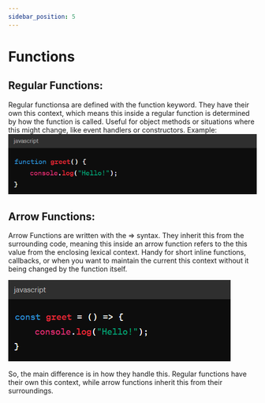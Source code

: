 ```yaml
---
sidebar_position: 5
---
```


# Functions

## Regular Functions:

Regular functionsa are defined with the function keyword.
They have their own this context, which means this inside a regular function is determined by how the function is called.
Useful for object methods or situations where this might change, like event handlers or constructors.
Example:![alt text](image.png)

## Arrow Functions:
Arrow Functions are written with the => syntax.
They inherit this from the surrounding code, meaning this inside an arrow function refers to the this value from the enclosing lexical context.
Handy for short inline functions, callbacks, or when you want to maintain the current this context without it being changed by the function itself.

![alt text](image-1.png)

So, the main difference is in how they handle this. Regular functions have their own this context, while arrow functions inherit this from their surroundings.

